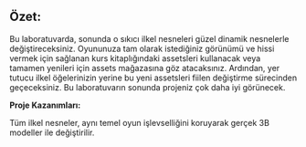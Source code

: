 ## Özet:
Bu laboratuvarda, sonunda o sıkıcı ilkel nesneleri güzel dinamik nesnelerle değiştireceksiniz. Oyununuza tam olarak istediğiniz görünümü ve hissi vermek için sağlanan kurs kitaplığındaki assetsleri kullanacak veya tamamen yenileri için assets mağazasına göz atacaksınız. Ardından, yer tutucu ilkel öğelerinizin yerine bu yeni assetsleri fiilen değiştirme sürecinden geçeceksiniz. Bu laboratuvarın sonunda projeniz çok daha iyi görünecek.

**Proje Kazanımları:**

Tüm ilkel nesneler, aynı temel oyun işlevselliğini koruyarak gerçek 3B modeller ile değiştirilir.
